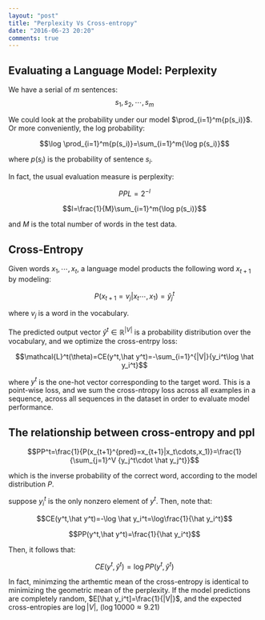 ```yaml
---
layout: "post"
title: "Perplexity Vs Cross-entropy"
date: "2016-06-23 20:20"
comments: true
---
```


## Evaluating a Language Model: Perplexity
We have a serial of $m$ sentences:
$$s_1,s_2,\cdots,s_m$$

We could look at the probability under our model $\prod_{i=1}^m{p(s_i)}$. Or more conveniently, the log probability:

$$\log \prod_{i=1}^m{p(s_i)}=\sum_{i=1}^m{\log p(s_i)}$$

where $p(s_i)$ is the probability of sentence $s_i$.

In fact, the usual evaluation measure is perplexity:

$$PPL=2^{-l}$$

$$l=\frac{1}{M}\sum_{i=1}^m{\log p(s_i)}$$

and $M$ is the total number of words in the test data.

## Cross-Entropy

Given words $x_1,\cdots,x_t$, a language model products the following word $x_{t+1}$ by modeling:

$$P(x_{t+1}=v_j|x_t\cdots,x_1)=\hat y_j^t$$

where $v_j$ is a word in the vocabulary.

The predicted output vector $\hat y^t\in \mathbb{R}^{|V|}$ is a probability distribution over the vocabulary, and we optimize the cross-entrpy loss:

$$\mathcal{L}^t(\theta)=CE(y^t,\hat y^t)=-\sum_{i=1}^{|V|}{y_i^t\log \hat y_i^t}$$

where $y^t$ is the one-hot vector corresponding to the target word. This is a point-wise loss, and we sum the cross-ntropy loss across all examples in a sequence, across all sequences in the dataset in order to evaluate model performance.

## The relationship between cross-entropy and ppl

$$PP^t=\frac{1}{P(x_{t+1}^{pred}=x_{t+1}|x_t\cdots,x_1)}=\frac{1}{\sum_{j=1}^V {y_j^t\cdot \hat y_j^t}}$$

which is the inverse probability of the correct word, according to the model distribution $P$.

suppose $y_i^t$ is the only nonzero element of $y^t$. Then, note that:

$$CE(y^t,\hat y^t)=-\log \hat y_i^t=\log\frac{1}{\hat y_i^t}$$

$$PP(y^t,\hat y^t)=\frac{1}{\hat y_i^t}$$

Then, it follows that:

$$CE(y^t,\hat y^t)=\log PP(y^t,\hat y^t)$$

In fact, minimzing the arthemtic mean of the cross-entropy is identical to minimizing the geometric mean of the perplexity. If the model predictions are completely random, $E[\hat y_i^t]=\frac{1}{|V|}$, and the expected cross-entropies are $\log |V|$, ($\log 10000\approx 9.21$)
